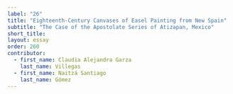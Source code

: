 ```yaml
---
label: "26"
title: "Eighteenth-Century Canvases of Easel Painting from New Spain"
subtitle: "The Case of the Apostolate Series of Atizapan, Mexico"
short_title:
layout: essay
order: 260
contributor:
  - first_name: Claudia Alejandra Garza
    last_name: Villegas
  - first_name: Naitzá Santiago
    last_name: Gómez
---
```

